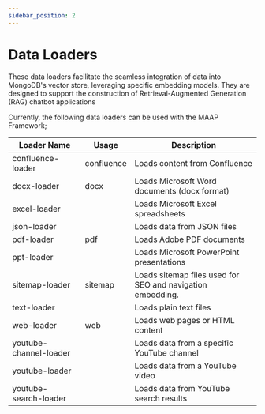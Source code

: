 ```yaml
---
sidebar_position: 2
---
```


# Data Loaders

These data loaders facilitate the seamless integration of data into MongoDB's vector store, leveraging specific embedding models. They are designed to support the construction of Retrieval-Augmented Generation (RAG) chatbot applications

Currently, the following data loaders can be used with the MAAP Framework;

| Loader Name            | Usage         | Description                                             |
|------------------------|---------------|---------------------------------------------------------|
| confluence-loader      | confluence    | Loads content from Confluence |
| docx-loader            | docx          | Loads Microsoft Word documents (docx format) |
| excel-loader           |               | Loads Microsoft Excel spreadsheets |
| json-loader            |               | Loads data from JSON files |
| pdf-loader             | pdf           | Loads Adobe PDF documents |
| ppt-loader             |               | Loads Microsoft PowerPoint presentations |
| sitemap-loader         | sitemap       | Loads sitemap files used for SEO and navigation embedding. |
| text-loader            |               | Loads plain text files |
| web-loader             | web           | Loads web pages or HTML content |
| youtube-channel-loader |               | Loads data from a specific YouTube channel |
| youtube-loader         |               | Loads data from a YouTube video |
| youtube-search-loader  |               | Loads data from YouTube search results |

